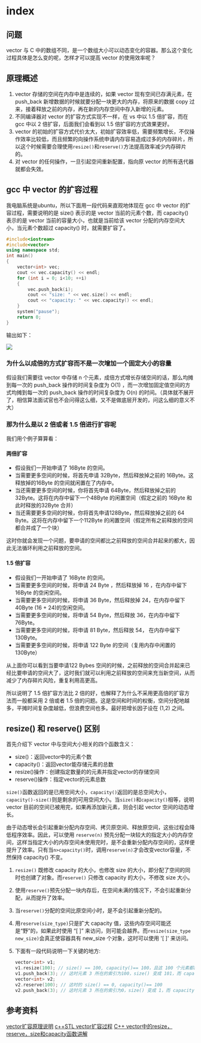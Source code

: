 # index

## 问题

vector 与 C 中的数组不同，是一个数组大小可以动态变化的容器。那么这个变化过程具体是怎么变的呢，怎样才可以提高 vector 的使用效率呢？

## 原理概述

1. vector 存储的空间在内存中是连续的，如果 vector 现有空间已存满元素，在 push\_back 新增数据的时候就要分配一块更大的内存，将原来的数据 copy 过来，接着释放之前的内存，再在新的内存空间中存入新增的元素。
2. 不同编译器对 vector 的扩容方式实现不一样，在 vs 中以 1.5 倍扩容，而在 gcc 中以 2 倍扩容，后面我们会看到以 1.5 倍扩容的方式效果更好。
3. vector 的初始的扩容方式代价太大，初始扩容效率低，需要频繁增长，不仅操作效率比较低，而且频繁的向操作系统申请内存容易造成过多的内存碎片，所以这个时候需要合理使用`resize()`和`reserve()`方法提高效率减少内存碎片的。
4. 对 vector 的任何操作，一旦引起空间重新配置，指向原 vector 的所有迭代器就都会失效。

## gcc 中 vector 的扩容过程

我电脑系统是ubuntu，所以下面用一段代码来直观地体现在 gcc 中 vector 的扩容过程，需要说明的是 size\(\) 表示的是 vector 当前的元素个数，而 capacity\(\) 表示的是 vector 当前的容量大小，也就是当前给该 vector 分配的内存空间大小，当元素个数超过 capacity\(\) 时，就需要扩容了。

```cpp
#include<iostream>
#include<vector>
using namespace std;
int main()
{
    vector<int> vec;
    cout << vec.capacity() << endl;
    for (int i = 0; i<10; ++i)
    {
        vec.push_back(i);
        cout << "size: " << vec.size() << endl;
        cout << "capacity: " << vec.capacity() << endl;
    }
    system("pause");
    return 0;
}
```

输出如下：

![](https://i.loli.net/2020/05/19/3UV4ldbkv62NrEM.jpg)

### 为什么以成倍的方式扩容而不是一次增加一个固定大小的容量

假设我们需要往 vector 中存储 n 个元素，成倍方式增长存储空间的话，那么均摊到每一次的 push\_back 操作的时间复杂度为 O\(1\) ，而一次增加固定值空间的方式均摊到每一次的 push\_back 操作的时间复杂度为 O\(n\) 的时间。（具体就不展开了，相信算法面试官也不会问得这么细，又不是做底层开发的，问这么细的意义不大）

### 那为什么是以 2 倍或者 1.5 倍进行扩容呢

我们用个例子算算看：

#### 两倍扩容

* 假设我们一开始申请了 16Byte 的空间。
* 当需要更多空间的时候，将首先申请 32Byte，然后释放掉之前的 16Byte。这释放掉的16Byte 的空间就闲置在了内存中。
* 当还需要更多空间的时候，你将首先申请 64Byte，然后释放掉之前的 32Byte。这将在内存中留下一个48Byte 的闲置空间（假定之前的 16Byte 和此时释放的32Byte 合并）
* 当还需要更多空间的时候，你将首先申请128Byte，然后释放掉之前的 64 Byte。这将在内存中留下一个112Byte 的闲置空间（假定所有之前释放的空间都合并成了一个块）

这时你就会发现一个问题，要申请的空间都比之前释放的空间合并起来的都大，因此无法循环利用之前释放的空间。

#### 1.5 倍扩容

* 假设我们一开始申请了 16Byte 的空间。
* 当需要更多空间的时候，将申请 24 Byte ，然后释放掉 16 ，在内存中留下 16Byte 的空闲空间。
* 当需要更多空间的时候，将申请 36 Byte，然后释放掉 24，在内存中留下 40Byte \(16 + 24\)的空闲空间。
* 当需要更多空间的时候，将申请 54 Byte，然后释放 36，在内存中留下 76Byte。
* 当需要更多空间的时候，将申请 81 Byte，然后释放 54， 在内存中留下 130Byte。
* 当需要更多空间的时候，将申请 122 Byte 的空间（复用内存中闲置的 130Byte）

从上面你可以看到当要申请122 Bybes 空间的时候，之前释放的空间合并起来已经比要申请的空间大了，这时我们就可以利用之前释放的空间来充当新空间，从而减少了内存碎片风险，重复利用高更高。

所以说明了 1.5 倍扩容方法比 2 倍的好，也解释了为什么不采用更高倍的扩容方法而一般都采用 2 倍或者 1.5 倍的问题。这是空间和时间的权衡，空间分配地越多，平摊时间复杂度越低，但浪费空间也多。最好把增长因子设在 \(1,2\) 之间。

## resize\(\) 和 reserve\(\) 区别

首先介绍下 vector 中与空间大小相关的四个函数含义：

* size\(\)：返回vector中的元素个数
* capacity\(\)：返回vector能存储元素的总数
* resize\(\)操作：创建指定数量的的元素并指定vector的存储空间
* reserve\(\)操作：指定vector的元素总数

`size()`函数返回的是已用空间大小，`capacity()`返回的是总空间大小，`capacity()-size()`则是剩余的可用空间大小。当`size()`和`capacity()`相等，说明 vector 目前的空间已被用完，如果再添加新元素，则会引起 vector 空间的动态增长。

由于动态增长会引起重新分配内存空间、拷贝原空间、释放原空间，这些过程会降低程序效率。因此，可以使用 `reserve(n)` 预先分配一块较大的指定大小的内存空间，这样当指定大小的内存空间未使用完时，是不会重新分配内存空间的，这样便提升了效率。只有当`n>capacity()`时，调用`reserve(n)`才会改变vector容量，不然保持 capacity\(\) 不变。

1. `resize()` 既修改 capacity 的大小，也修改 size 的大小，即分配了空间的同时也创建了对象。而`reserve()` 只修改 capacity 的大小，不修改 size 大小。
2. 使用`reserve()`预先分配一块内存后，在空间未满的情况下，不会引起重新分配，从而提升了效率。
3. 当`reserve()`分配的空间比原空间小时，是不会引起重新分配的。
4. 用`reserve(size_type)`只是扩大 capacity 值，这些内存空间可能还是“野”的，如果此时使用 “\[ \]” 来访问，则可能会越界。而`resize(size_type new_size)`会真正使容器具有 new\_size 个对象，这时可以使用 '\[ \]' 来访问。
5. 下面有一段代码说明一下关键的地方:

   ```cpp
   vector<int> v1;
   v1.resize(100); // size() == 100, capacity()== 100，且这 100 个元素都默认为 0
   v1.push_back(3); // 这时元素 3 所在的索引为100，size() 变成 101，而 capacity() 变为 200
   vector<int> v2;
   v2.reserve(100); // 这时的 size() == 0, capacity()== 100
   v2.push_back(3); // 这时元素 3 所在的索引为0，size() 变成 1，而 capacity() 依然是100
   ```

## 参考资料

[vector扩容原理说明](https://blog.csdn.net/yangshiziping/article/details/52550291?utm_medium=distribute.pc_relevant.none-task-blog-BlogCommendFromMachineLearnPai2-4.nonecase&depth_1-utm_source=distribute.pc_relevant.none-task-blog-BlogCommendFromMachineLearnPai2-4.nonecase) [c++STL vector扩容过程](https://blog.csdn.net/rusbme/article/details/98102016) [C++ vector中的resize，reserve，size和capacity函数讲解](https://blog.csdn.net/amusi1994/article/details/81106455)

